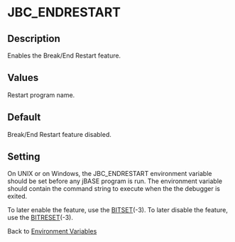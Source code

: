 # JBC_ENDRESTART

<PageHeader />

## Description

Enables the Break/End Restart feature.

## Values

Restart program name.

## Default

Break/End Restart feature disabled.

## Setting

On UNIX or on Windows, the JBC\_ENDRESTART environment variable should be set before any jBASE program is run. The environment variable should contain the command string to execute when the the debugger is exited.

To later enable the feature, use the [BITSET](./../../jbase-basic-%28jbc%29/bitset)(-3). To later disable the feature, use the [BITRESET](./../../jbase-basic-%28jbc%29/bitreset)(-3).

Back to [Environment Variables](./../README.md)
